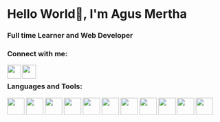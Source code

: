 <h1>Hello World👋, I'm Agus Mertha</h1>
<h3>Full time Learner and Web Developer</h3>

<h3 align="left">Connect with me:</h3>
<a href="https://www.instagram.com/agusmertha_">
  <img height="32" width="32" align="left" src="https://cdn.jsdelivr.net/npm/simple-icons@v7/icons/instagram.svg"/>
</a>
<a href="https://www.facebook.com/agus.mertha/">
  <img height="32" width="32" align="left" src="https://cdn.jsdelivr.net/npm/simple-icons@v7/icons/facebook.svg"/>
</a>

<br/>

<h3 align="left">Languages and Tools:</h3>
<a href="#"><img src="https://cdn.jsdelivr.net/gh/devicons/devicon/icons/html5/html5-original.svg" width="40" height="40"/></a>
<a href="#"><img src="https://cdn.jsdelivr.net/gh/devicons/devicon/icons/css3/css3-original.svg" width="40" height="40"/></a>
<a href="#"><img src="https://cdn.jsdelivr.net/gh/devicons/devicon/icons/bootstrap/bootstrap-original.svg" width="40" height="40"/></a>
<a href="#"><img src="https://cdn.jsdelivr.net/gh/devicons/devicon/icons/tailwindcss/tailwindcss-plain.svg" width="40" height="40"/></a>
<a href="#"><img src="https://cdn.jsdelivr.net/gh/devicons/devicon/icons/javascript/javascript-original.svg" width="40" height="40"/></a>
<a href="#"><img src="https://cdn.jsdelivr.net/gh/devicons/devicon/icons/jquery/jquery-original.svg" width="40" height="40"/></a>
<a href="#"><img src="https://cdn.jsdelivr.net/gh/devicons/devicon/icons/react/react-original.svg" width="40" height="40"/></a>
<a href="#"><img src="https://cdn.jsdelivr.net/gh/devicons/devicon/icons/laravel/laravel-plain.svg" width="40" height="40"/></a>
<a href="#"><img src="https://cdn.jsdelivr.net/gh/devicons/devicon/icons/mysql/mysql-original.svg" width="40" height="40"/></a>
<a href="#"><img src="https://cdn.jsdelivr.net/gh/devicons/devicon/icons/vscode/vscode-original.svg" width="40" height="40"/></a>
<a href="#"><img src="https://cdn.jsdelivr.net/gh/devicons/devicon/icons/github/github-original.svg" width="40" height="40"/></a>